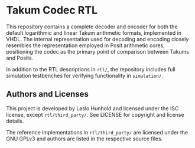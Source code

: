 # Takum Codec RTL

This repository contains a complete decoder and encoder for both the default logarithmic and linear Takum arithmetic formats, implemented in VHDL. The internal representation used for decoding and encoding closely resembles the representation employed in Posit arithmetic cores, positioning the codec as the primary point of comparison between Takums and Posits.

In addition to the RTL descriptions in `rtl/`, the repository includes full simulation testbenches for verifying functionality in `simulation/`.

## Authors and Licenses

This project is developed by Laslo Hunhold and licensed under the ISC license, except `rtl/third_party/`. See LICENSE for copyright and license details.

The reference implementations in `rtl/third_party/` are licensed under the GNU GPLv3 and authors are listed in the respective source files.
